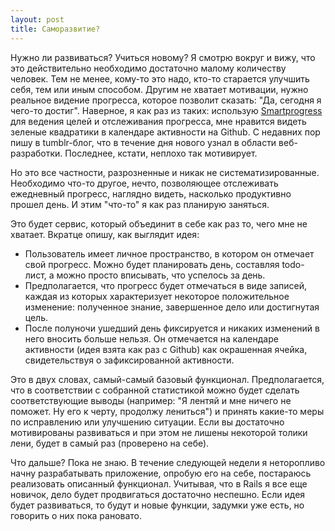 ```yaml
---
layout: post
title: Саморазвитие?
---
```



Нужно ли развиваться? Учиться новому? Я смотрю вокруг и вижу, что это действительно необходимо достаточно малому количеству человек. Тем не менее, кому-то это надо, кто-то старается улучшить себя, тем или иным способом. Другим не хватает мотивации, нужно реальное видение прогресса, которое позволит сказать: "Да, сегодня я чего-то достиг". Наверное, я как раз из таких: использую <a href="http://smartprogress.do/ref/1189/">Smartprogress</a> для ведения целей и отслеживания прогресса, мне нравится видеть зеленые квадратики в календаре активности на Github. С недавних пор пишу в tumblr-блог, что в течение дня нового узнал в области веб-разработки. Последнее, кстати, неплохо так мотивирует.

Но это все частности, разрозненные и никак не систематизированные. Необходимо что-то другое, нечто, позволяющее отслеживать ежедневный прогресс, наглядно видеть, насколько продуктивно прошел день. И этим "что-то" я как раз планирую заняться.

Это будет сервис, который объединит в себе как раз то, чего мне не хватает. Вкратце опишу, как выглядит идея:
<ul>
	<li>Пользователь имеет личное пространство, в котором он отмечает свой прогресс. Можно будет планировать день, составляя todo-лист, а можно просто вписывать, что успелось за день.</li>
	<li>Предполагается, что прогресс будет отмечаться в виде записей, каждая из которых характеризует некоторое положительное изменение: полученное знание, завершенное дело или достигнутая цель.</li>
	<li>После полуночи ушедший день фиксируется и никаких изменений в него вносить больше нельзя. Он отмечается на календаре активности (идея взята как раз с Github) как окрашенная ячейка, свидетельствуя о зафиксированной активности.</li>
</ul>
Это в двух словах, самый-самый базовый функционал. Предполагается, что в соответствии с собранной статистикой можно будет сделать соответствующие выводы (например: "Я лентяй и мне ничего не поможет. Ну его к черту, продолжу лениться") и принять какие-то меры по исправлению или улучшению ситуации. Если вы достаточно мотивированы развиваться и при этом не лишены некоторой толики лени, будет в самый раз (проверено на себе).

Что дальше? Пока не знаю. В течение следующей недели я неторопливо начну разрабатывать приложение, опробую его на себе, постараюсь реализовать описанный функционал. Учитывая, что в Rails я все еще новичок, дело будет продвигаться достаточно неспешно. Если идея будет развиваться, то будут и новые функции, задумки уже есть, но говорить о них пока рановато.